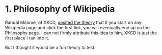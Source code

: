 # 1. Philosophy of Wikipedia

Randal Monroe, of XKCD, [posited the theory](https://xkcd.com/903/) that if you start on any Wikipedia page and click the first link, you will eventually end up on the Philosophy page. I can not firmly attribute this idea to him, XKCD is just the first place I ran into it.

But I thought it would be a fun theory to test.
